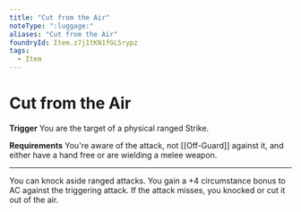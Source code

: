```yaml
---
title: "Cut from the Air"
noteType: ":luggage:"
aliases: "Cut from the Air"
foundryId: Item.z7j1tKN1fGL5rypz
tags:
  - Item
---
```


# Cut from the Air

**Trigger** You are the target of a physical ranged Strike.

**Requirements** You're aware of the attack, not [[Off-Guard]] against it, and either have a hand free or are wielding a melee weapon.

* * *

You can knock aside ranged attacks. You gain a +4 circumstance bonus to AC against the triggering attack. If the attack misses, you knocked or cut it out of the air.
